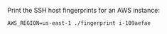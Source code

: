 Print the SSH host fingerprints for an AWS instance:

```
AWS_REGION=us-east-1 ./fingerprint i-109aefae
```

